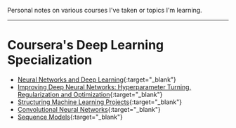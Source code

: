 Personal notes on various courses I've taken or topics I'm learning.

---

# Coursera's Deep Learning Specialization
- [Neural Networks and Deep Learning](https://drive.google.com/drive/folders/1ZrvdpxG4nwUP0vWsN8GllD_-aYm-6duF?usp=drive_link){:target="_blank"}
- [Improving Deep Neural Networks: Hyperparameter Turning, Regularization and Optimization](https://drive.google.com/drive/folders/1yhJxTV4KN5XvdzKoU6L1ZCx6aJTWwJiM?usp=drive_link){:target="_blank"}
- [Structuring Machine Learning Projects](https://drive.google.com/drive/folders/1J7mm2SvVZAKWIfKXm7c5cprdd4oSEFXz?usp=drive_link){:target="_blank"}
- [Convolutional Neural Networks](https://drive.google.com/drive/folders/1cfGz4asiGHEaBrLhpJCdA_RcY-GQjcqm?usp=drive_link){:target="_blank"}
- [Sequence Models](https://drive.google.com/drive/folders/1VFH6rO87V1WQOzdVPiUVhUMIkVN5snzl?usp=drive_link){:target="_blank"}
